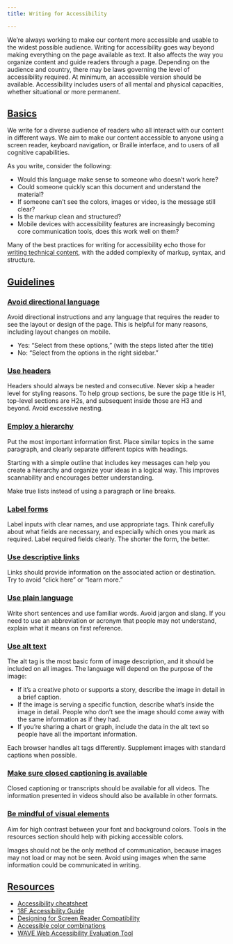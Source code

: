 ```yaml
---
title: Writing for Accessibility

---
```

We’re always working to make our content more accessible and usable to the widest possible audience. Writing for accessibility goes way beyond making everything on the page available as text. It also affects the way you organize content and guide readers through a page. Depending on the audience and country, there may be laws governing the level of accessibility required. At minimum, an accessible version should be available. Accessibility includes users of all mental and physical capacities, whether situational or more permanent.

## [Basics](https://styleguide.esteemed.io/writing-for-accessibility.htnl/)

We write for a diverse audience of readers who all interact with our content in different ways. We aim to make our content accessible to anyone using a screen reader, keyboard navigation, or Braille interface, and to users of all cognitive capabilities.

As you write, consider the following:

* Would this language make sense to someone who doesn’t work here?
* Could someone quickly scan this document and understand the material?
* If someone can’t see the colors, images or video, is the message still clear?
* Is the markup clean and structured?
* Mobile devices with accessibility features are increasingly becoming core communication tools, does this work well on them?

Many of the best practices for writing for accessibility echo those for [writing technical content](https://styleguide.esteemed.io/writing-technical-content.html), with the added complexity of markup, syntax, and structure.

## [Guidelines](https://styleguide.esteemed.io/writing-for-accessibility.html/)

### [Avoid directional language](https://styleguide.esteemed.io/writing-for-accessibility.html/)

Avoid directional instructions and any language that requires the reader to see the layout or design of the page. This is helpful for many reasons, including layout changes on mobile.

* Yes: “Select from these options,” (with the steps listed after the title)
* No: “Select from the options in the right sidebar.”

### [Use headers](https://styleguide.esteemed.io/writing-for-accessibility.html/)

Headers should always be nested and consecutive. Never skip a header level for styling reasons. To help group sections, be sure the page title is H1, top-level sections are H2s, and subsequent inside those are H3 and beyond. Avoid excessive nesting.

### [Employ a hierarchy](https://styleguide.esteemed.io/writing-for-accessibility.html/)

Put the most important information first. Place similar topics in the same paragraph, and clearly separate different topics with headings.

Starting with a simple outline that includes key messages can help you create a hierarchy and organize your ideas in a logical way. This improves scannability and encourages better understanding.

Make true lists instead of using a paragraph or line breaks.

### [Label forms](https://styleguide.esteemed.io/writing-for-accessibility.html/)

Label inputs with clear names, and use appropriate tags. Think carefully about what fields are necessary, and especially which ones you mark as required. Label required fields clearly. The shorter the form, the better.

### [Use descriptive links](https://styleguide.mailchimp.com/writing-for-accessibility/#header-3-use-descriptive-links)

Links should provide information on the associated action or destination. Try to avoid “click here” or “learn more.”

### [Use plain language](https://styleguide.esteemed.io/writing-for-accessibility.html/)

Write short sentences and use familiar words. Avoid jargon and slang. If you need to use an abbreviation or acronym that people may not understand, explain what it means on first reference.

### [Use alt text](https://styleguide.esteemed.io/writing-for-accessibility.html/)

The alt tag is the most basic form of image description, and it should be included on all images. The language will depend on the purpose of the image:

* If it’s a creative photo or supports a story, describe the image in detail in a brief caption.
* If the image is serving a specific function, describe what’s inside the image in detail. People who don’t see the image should come away with the same information as if they had.
* If you’re sharing a chart or graph, include the data in the alt text so people have all the important information.

Each browser handles alt tags differently. Supplement images with standard captions when possible.

### [Make sure closed captioning is available](https://styleguide.esteemed.io/writing-for-accessibility.html/)

Closed captioning or transcripts should be available for all videos. The information presented in videos should also be available in other formats.

### [Be mindful of visual elements](https://styleguide.esteemed.io/writing-for-accessibility.html/)

Aim for high contrast between your font and background colors. Tools in the resources section should help with picking accessible colors.

Images should not be the only method of communication, because images may not load or may not be seen. Avoid using images when the same information could be communicated in writing.

## [Resources](https://styleguide.esteemed.io/writing-for-accessibility.html/)

* [Accessibility cheatsheet](http://bitsofco.de/2015/the-accessibility-cheatsheet/)
* [18F Accessibility Guide](https://pages.18f.gov/accessibility/)
* [Designing for Screen Reader Compatibility](http://webaim.org/techniques/screenreader/)
* [Accessible color combinations](http://colorsafe.co/)
* [WAVE Web Accessibility Evaluation Tool](http://wave.webaim.org/)